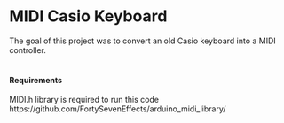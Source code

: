 # MIDI Casio Keyboard
The goal of this project was to convert an old Casio keyboard into a MIDI controller.<br><br>
<h4>Requirements</h4>
MIDI.h library is required to run this code https://github.com/FortySevenEffects/arduino_midi_library/
